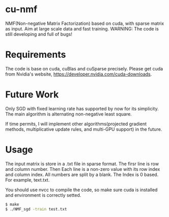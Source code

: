 # cu-nmf
NMF(Non-negative Matrix Factorization) based on cuda, with sparse matrix as input. Aim at large scale data and fast training.
WARNING: The code is still developing and full of bugs!


# Requirements
The code is base on cuda, cuBlas and cuSparse precisely. Please get cuda from Nvidia's website, https://developer.nvidia.com/cuda-downloads.

# Future Work
Only SGD with fixed learning rate has supported by now for its simplicity. The main algorithm is alternating non-negative least square.

If time permits, I will implement other algorithms(projected gradient methods, multiplicative update rules, and multi-GPU support) in the future.


# Usage
The input matrix is store in a .txt file in sparse format. The firsr line is row and column number. Then Each line is a non-zero value with its row index and column index. All numbers are split by a blank. The Index is 0 based. For example, text.txt.

You should use nvcc to compile the code, so make sure cuda is installed and environment is correctly setted.

```bash
$ make
$ ./NMF_sgd -train test.txt
```
